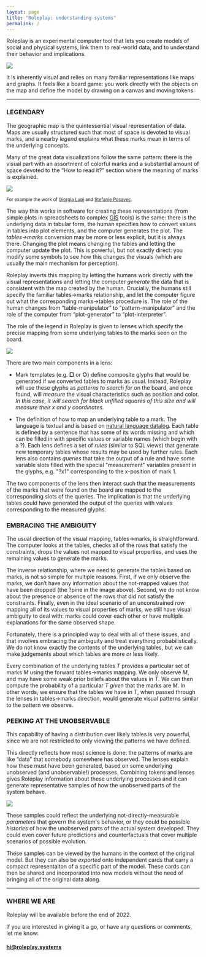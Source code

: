 ```yaml
---
layout: page
title: "Roleplay: understanding systems"
permalink: /
---
```



Roleplay is an experimental computer tool that lets you create models of social and physical systems, link them to real-world data, and to understand their behavior and implications. 

![]({{site.baseurl}}/img/top.png)

It is inherently visual and relies on many familiar representations like maps and graphs. It feels like a board game: you work directly with the objects on the map and define the model by drawing on a canvas and moving tokens. 


---



### LEGENDARY

The geographic map is the quintessential visual representation of data. Maps are usually structured such that most of space is devoted to visual marks, and a nearby _legend_ explains what these marks mean in terms of the underlying concepts. 

Many of the great data visualizations follow the same pattern: there is the visual part with an assortment of colorful marks and a substantial amount of space devoted to the “How to read it?” section where the meaning of marks is explained.

![]({{site.baseurl}}/img/humanism.png)

<small>For example the work of [Giorgia Lupi](http://giorgialupi.com/data-humanism-my-manifesto-for-a-new-data-wold) and [Stefanie Posavec](http://giorgialupi.com/observe-collect-draw).</small>


The way this works in software for creating these representations (from simple plots in spreadsheets to complex [GIS](https://qgis.org/) tools) is the same: there is the underlying data in tabular form, the human specifies how to convert values in tables into plot elements, and the computer generates the plot. The *tables->marks* conversion may be more or less explicit, but it is always there. Changing the plot means changing the tables and letting the computer update the plot. This is powerful, but not exactly direct: you modify some symbols to see how this changes the visuals (which are usually the main mechanism for perception).


Roleplay inverts this mapping by letting the humans work directly with the visual representations and letting the computer _generate_ the data that is consistent with the map created by the human. Crucially, the humans still specify the familiar tables->marks relationship, and let the computer figure out what the corresponding marks->tables procedure is. The role of the human changes from “table-manipulator” to “pattern-manipulator” and the role of the computer from “plot-generator” to “plot-interpreter”.

The role of the legend in Roleplay is given to lenses which specify the precise mapping from some underlying tables to the marks seen on the board. 

![]({{site.baseurl}}/img/lens.png)

There are two main components in a lens:
- Mark templates (e.g. **□** or **○**) define composite glyphs that would be generated if we converted tables to marks as usual. Instead, Roleplay will use these glyphs as *patterns to search for* on the board, and once found, will *measure* the visual characteristics such as position and color. *In this case, it will search for black unfilled squares of this size and will measure their x and y coordinates.*

- The definition of how to map an underlying table to a mark. The language is textual and is based on [natural language datalog](https://github.com/harc/nl-datalog). Each table is defined by a sentence that has some of its words missing and which can be filled in with specific values or variable names (which begin with a ?). Each lens defines a set of *rules* (similar to SQL views) that generate new temporary tables whose results may be used by further rules. Each lens also contains *queries* that take the output of a rule and have some variable slots filled with the special "measurement" variables present in the glyphs, e.g. "?x1" corresponding to the x-position of mark 1.

The two components of the lens then interact such that the measurements of the marks that were found on the board are mapped to the corresponding slots of the queries. The implication is that the underlying tables could have generated the output of the queries with values corresponding to the measured glyphs.

### EMBRACING THE AMBIGUITY

The usual direction of the visual mapping, tables->marks, is straightforward. The computer looks at the tables, checks all of the rows that satisfy the constraints, drops the values not mapped to visual properties, and uses the remaining values to generate the marks.

The inverse relationship, where we need to generate the tables based on marks, is not so simple for multiple reasons. First, if we only observe the marks, we don’t have any information about the not-mapped values that have been dropped (the ?pine in the image above). Second, we do not know about the presence or absence of the rows that did not satisfy the constraints. Finally, even in the ideal scenario of an unconstrained row mapping all of its values to visual properties of marks, we still have visual ambiguity to deal with: marks could cover each other or have multiple explanations for the same observed shape.

Fortunately, there is a principled way to deal with all of these issues, and that involves embracing the ambiguity and treat everything probabilistically. We do not know exactly the contents of the underlying tables, but we can make judgements about which tables are more or less likely.

Every combination of the underlying tables *T* provides a particular set of marks *M* using the forward tables->marks mapping. We only observe *M*, and may have some weak prior beliefs about the values in *T*. We can then compute the probability of a particular *T* *given* that the marks are *M*. In other words, we ensure that the tables we have in *T*, when passed through the lenses in tables->marks direction, would generate visual patterns similar to the pattern we observe.

### PEEKING AT THE UNOBSERVABLE

This capability of having a distribution over likely tables is very powerful, since we are not restricted to only viewing the patterns we have defined.

This directly reflects how most science is done: the patterns of marks are like “data” that somebody somewhere has observed. The lenses explain how these must have been generated, based on some underlying unobserved (and unobservable!) processes. Combining tokens and lenses gives Roleplay information about these underlying processes and it can generate representative samples of how the unobserved parts of the system behave.

![]({{site.baseurl}}/img/samples.png)

These samples could reflect the underlying not-directly-measurable *parameters* that govern the system's behavior, or they could be possible *histories* of how the unobserved parts of the actual system developed. They could even cover future predictions and counterfactuals that cover multiple scenarios of possible evolution.

These samples can be viewed by the humans in the context of the original model. But they can also be *exported* onto independent cards that carry a compact representaiton of a specific part of the model. These cards can then be shared and incorporated into new models without the need of bringing all of the original data along.

---

### WHERE WE ARE

Roleplay will be available before the end of 2022. 

If you are interested in giving it a go, or have any questions or comments, let me know:

#### [hi@roleplay.systems](mailto:hi@roleplay.systems)
